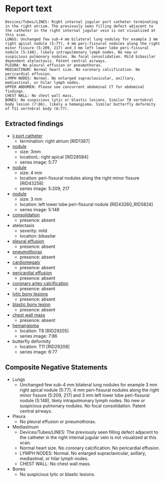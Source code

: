 # Report text

```text
Devices/Tubes/LINES: Right internal jugular port catheter terminating in the right atrium. The previously seen filling defect adjacent to the catheter in the right internal jugular vein is not visualized at this scan.
LUNGS: Unchanged few sub-4 mm bilateral lung nodules for example 3 mm right apical nodule (5:77), 4 mm peri-fissural nodules along the right minor fissure (5:209, 217) and 3 mm left lower lobe peri-fissural nodule (5:148), likely intrapulmonary lymph nodes. No new or suspicious pulmonary nodules. No focal consolidation. Mild bibasilar dependent atelectasis. Patent central airways.
PLEURA: No pleural effusion or pneumothorax.
MEDIASTINUM: Normal heart size. No coronary calcification. No pericardial effusion.
LYMPH NODES: Normal. No enlarged supraclavicular, axillary, mediastinal, or hilar lymph nodes.
UPPER ABDOMEN: Please see concurrent abdominal CT for abdominal findings.
CHEST WALL: No chest wall mass.
BONES: No suspicious lytic or blastic lesions. Similar T8 vertebral body lesion (7:86), likely a hemangioma. Similar butterfly deformity of T11 vertebral body (6:77).
```

## Extracted findings

- [ij port catheter](../../definitions//upmedic/VeinCatheter.cde.md)
  - termination: right atrium \[RID1387\]
- [nodule](../../definitions/hood/adrenal-nodule.json)
  - size: 3mm
  - locationL: right apical \[RID28584\]
  - series image: 5:77
- [nodule](../../definitions/hood/adrenal-nodule.json)
  - size: 4 mm
  - location: peri-fissural nodules along the right minor fissure \[RID43258\]
  - series image: 5:209, 217
- [nodule](../../definitions/hood/adrenal-nodule.json)
  - size: 3 mm
  - location: left lower lobe peri-fissural nodule \[RID43260_RID5824\]
  - series image: 5:148
- [consolidation](../../definitions/smartreporting/consolidation.txt)
  - presence: absent
- atelectasis
  - severity: mild
  - location: bibasilar
- [pleural effusion](../../definitions/hood/pleural-effusion.json)
  - presence: absent
- [pneumothorax](../../definitions/hood/pneumothorax.json)
  - presence: absent
- [cardiomegaly](../../definitions/upmedic/Cardiomegaly.cde.md)
  - presence: absent
- [pericardial effusion](../../definitions/hood/pericardial-effusion.json)
  - presence: absent
- [coronary artey calcification](../../definitions/nuance/coronary_artery_calcification.json)
  - presence: absent
- [lytic bony lesions](../../definitions/hood/lytic-lesion.md)
  - presence: absent
- [blastic bony lesion](../../definitions/hood/sclerotic-lesion.md)
  - presence: absent
- [chest wall mass](../../definitions/hood/chest-wall.json)  
  - presence: absent
- [hemangioma](../../definitions/nuance/thoracic_spine_hemangioma.json)
  - location: T8 \[RID29205\]
  - series image: 7:86
- butterfly deformity
  - location: T11 \[RID29208\]
  - series image: 6:77

## Composite Negative Statements

- Lungs
  - Unchanged few sub-4 mm bilateral lung nodules for example 3 mm right apical nodule (5:77), 4 mm peri-fissural nodules along the right minor fissure (5:209, 217) and 3 mm left lower lobe peri-fissural nodule (5:148), likely intrapulmonary lymph nodes. No new or suspicious pulmonary nodules. No focal consolidation. Patent central airways.
- Pleura
  - No pleural effusion or pneumothorax.
- Mediastinum
  - Devices/Tubes/LINES: The previously seen filling defect adjacent to the catheter in the right internal jugular vein is not visualized at this scan.
  - Normal heart size. No coronary calcification. No pericardial effusion.
  - LYMPH NODES: Normal. No enlarged supraclavicular, axillary, mediastinal, or hilar lymph nodes.
  - CHEST WALL: No chest wall mass.
- Bones
  - No suspicious lytic or blastic lesions.
  